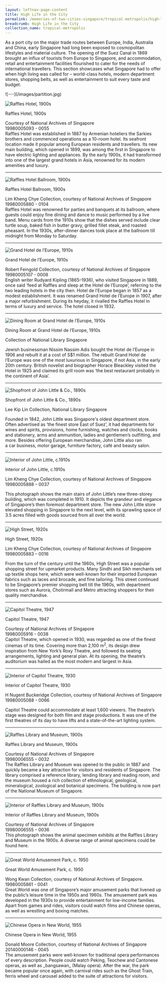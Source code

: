 ```yaml
---
layout: leftnav-page-content
title: High Life in the City
permalink: /memories-of-two-cities-singapore/tropical-metropolis/high-life-in-the-city/
breadcrumb: High Life in the City
collection_name: tropical-metropolis
---
```


As a port city on the major trade routes between Europe, India, Australia and China, early Singapore had long been exposed to cosmopolitan lifestyles and material culture. The opening of the Suez Canal in 1869 brought an influx of tourists from Europe to Singapore, and accommodation, retail and entertainment facilities flourished to cater for the needs of international travellers. This section showcases what Singapore had to offer when high living was called for – world-class hotels, modern department stores, shopping belts, as well as entertainment to suit every taste and budget.

<p></p>
![---](/images/partition.jpg)

![Raffles Hotel, 1900s](/images/Sub2-1-Raffles-Hotel.jpg)
<div class="custom-caption">
<div><p>Raffles Hotel, 1900s</p></div>
<div>Courtesy of National Archives of Singapore</div>
<div>19980005093 - 0055</div>
</div>
Raffles Hotel was established in 1887 by Armenian hoteliers the Sarkies brothers and commenced operations as a 10-room hotel. Its seafront location made it popular among European residents and travellers. Its new main building, which opened in 1899, was among the first in Singapore to have electric lighting and appliances. By the early 1900s, it had transformed into one of the largest grand hotels in Asia, renowned for its modern amenities and luxury. 

<hr>

![Raffles Hotel Ballroom, 1900s](/images/Sub2-2-The-Ballroom-Set-Raffles-Hotel.jpg)
<div class="custom-caption">
<div><p>Raffles Hotel Ballroom, 1900s</p></div>
<div>Lim Kheng Chye Collection, courtesy of National Archives of Singapore</div>
<div>19980005880 - 0104</div>
</div>
Raffles Hotel was renowned for parties and banquets at its ballroom, where guests could enjoy fine dining and dance to music performed by a live band. Menu cards from the 1910s show that the dishes served include clear turtle soup, baked fish in butter gravy, grilled fillet steak, and roasted pheasant. In the 1930s, after-dinner dances took place at the ballroom till midnight from Monday to Saturday.

<hr>

![Grand Hotel de l’Europe, 1910s](/images/Sub2-3-Hotel-De-Europe.jpg)
<div class="custom-caption">
<div><p>Grand Hotel de l’Europe, 1910s</p></div>
<div>Robert Feingold Collection, courtesy of National Archives of Singapore</div>
<div>19980005107 - 0008</div>
</div>
English writer Rudyard Kipling (1865–1936), who visited Singapore in 1889, once said ‘feed at Raffles and sleep at the Hotel de l’Europe’, referring to the two leading hotels in the city then. Hotel de l’Europe began in 1857 as a modest establishment. It was renamed Grand Hotel de l’Europe in 1907, after a major refurbishment. During its heyday, it rivalled the Raffles Hotel in terms of luxury and service. The hotel closed in 1932.

<hr>

![Dining Room at Grand Hotel de l’Europe, 1910s](/images/Sub2-4-Dining-Room.jpg)
<div class="custom-caption">
<div><p>Dining Room at Grand Hotel de l’Europe, 1910s</p></div>
<div>Collection of National Library Singapore</div>
</div>

Jewish businessman Nissim Nassim Adis bought the Hotel de l’Europe in 1906 and rebuilt it at a cost of S$1 million. The rebuilt Grand Hotel de l’Europe was one of the most luxurious in Singapore, if not Asia, in the early 20th century. British novelist and biographer Horace Bleackley visited the Hotel in 1925 and claimed its grill room was ‘the best restaurant probably in the continent of Asia’.

<hr>

![Shopfront of John Little & Co., 1890s](/images/Sub2-5-Raffles-Square.jpg)
<div class="custom-caption">
<div><p>Shopfront of John Little & Co., 1890s</p></div>
<div>Lee Kip Lin Collection, National Library Singapore</div>
</div>

Founded in 1842, John Little was Singapore's oldest department store. Often advertised as ‘the finest store East of Suez’, it had departments for wines and spirits, provisions, home furnishing, watches and clocks, books and stationery, arms and ammunition, ladies and gentlemen’s outfitting, and more. Besides offering European merchandise, John Little also ran a car business, motor garage, furniture factory, café and beauty salon.

<hr>

![Interior of John Little, c.1910s](/images/Sub2-6-Interior-View-John-Little-and-Cos-Premises.jpg)
<div class="custom-caption">
<div><p>Interior of John Little, c.1910s</p></div>
<div>Lim Kheng Chye Collection, courtesy of National Archives of Singapore</div>
<div>19980005888 – 0037</div>
</div>

This photograph shows the main stairs of John Little’s new three-storey building, which was completed in 1910. It depicts the grandeur and elegance of Singapore’s then foremost department store. The new John Little store elevated shopping in Singapore to the next level, with its sprawling space of 3.5 acres filled with goods sourced from all over the world.

<hr>

![High Street, 1920s](/images/Sub2-7-High-Street.jpg)
<div class="custom-caption">
<div><p>High Street, 1920s</p></div>
<div>Lim Kheng Chye Collection, courtesy of National Archives of Singapore</div>
<div>19980005883 – 0016</div>
</div>

From the turn of the century until the 1960s, High Street was a popular shopping street for upmarket products. Many Sindhi and Sikh merchants set up textile shops here, which were well-known for their imported European fabrics such as laces and brocade, and fine tailoring. This street continued to be Singapore’s premier shopping belt till the 1960s, with department stores such as Aurora, Chotirmall and Metro attracting shoppers for their quality merchandise.

<hr>

![Capitol Theatre, 1947](/images/Sub2-8-Capitol-Theatre.jpg)
<div class="custom-caption">
<div><p>Capitol Theatre, 1947</p></div>
<div>Courtesy of National Archives of Singapore</div>
<div>19980005916 - 0038</div>
</div>
Capitol Theatre, which opened in 1930, was regarded as one of the finest cinemas of its time. Covering more than 2,100 m<sup>2</sup>, its design drew inspiration from New York’s Roxy Theatre, and followed its seating arrangements, lighting and general plan. At its opening, the theatre’s auditorium was hailed as the most modern and largest in Asia.

<hr>

![Interior of Capitol Theatre, 1930](/images/Sub2-9.jpg)
<div class="custom-caption">
<div><p>Interior of Capitol Theatre, 1930</p></div>
<div>H Nugent Buckeridge Collection, courtesy of National Archives of Singapore</div>
<div>19980005088 - 0066</div>
</div>

Capitol Theatre could accommodate at least 1,600 viewers. The theatre’s stage was designed for both film and stage productions. It was one of the first theatres of its day to have lifts and a state-of-the-art lighting system.

<hr>

![Raffles Library and Museum, 1900s](/images/Sub2-10-Raffles-Museum.jpg)
<div class="custom-caption">
<div><p>Raffles Library and Museum, 1900s</p></div>
<div>Courtesy of National Archives of Singapore</div>
<div>19980006555 – 0032</div>
</div>
The Raffles Library and Museum was opened to the public in 1887 and quickly became a key attraction for visitors and residents of Singapore. The library comprised a reference library, lending library and reading room, and the museum housed a rich collection of ethnological, geological, mineralogical, zoological and botanical specimens. The building is now part of the National Museum of Singapore.

<hr>

![Interior of Raffles Library and Museum, 1900s](/images/Sub2-11-Raffles-Museum-Interior.jpg)
<div class="custom-caption">
<div><p>Interior of Raffles Library and Museum, 1900s</p></div>
<div>Courtesy of National Archives of Singapore</div>
<div>19980006555 – 0036</div>
</div>
This photograph shows the animal specimen exhibits at the Raffles Library and Museum in the 1900s. A diverse range of animal specimens could be found here.

<hr>

![Great World Amusement Park, c. 1950](/images/Sub2-12-Great-World.jpg)
<div class="custom-caption">
<div><p>Great World Amusement Park, c. 1950</p></div>
<div>Wong Kwan Collection, courtesy of National Archives of Singapore.</div>
<div>19980005861 - 0041</div>
</div>
Great World was one of Singapore’s major amusement parks that livened up the public’s leisure time in the 1950s and 1960s. The amusement park was developed in the 1930s to provide entertainment for low-income families. Apart from games and rides, visitors could watch films and Chinese operas, as well as wrestling and boxing matches.

<hr>

![Chinese Opera in New World, 1955](/images/Sub2-13.jpg)
<div class="custom-caption">
<div><p>Chinese Opera in New World, 1955</p></div>
<div>Donald Moore Collection, courtesy of National Archives of Singapore</div>
<div>20140000146 - 0045</div>
</div>
The amusement parks were well-known for traditional opera performances of every description. People could watch Peking, Teochew and Cantonese operas, as well as _bangsawan_ (Malay opera). After the war, the park became popular once again, with carnival rides such as the Ghost Train, ferris wheel and carousel added to the suite of attractions for visitors.
